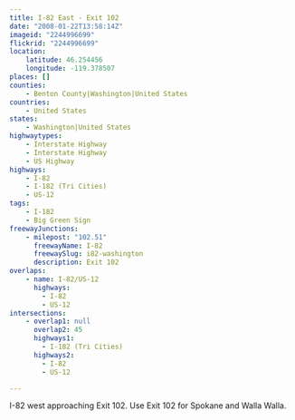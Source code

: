 ```yaml
---
title: I-82 East - Exit 102
date: "2008-01-22T13:58:14Z"
imageid: "2244996699"
flickrid: "2244996699"
location:
    latitude: 46.254456
    longitude: -119.378507
places: []
counties:
    - Benton County|Washington|United States
countries:
    - United States
states:
    - Washington|United States
highwaytypes:
    - Interstate Highway
    - Interstate Highway
    - US Highway
highways:
    - I-82
    - I-182 (Tri Cities)
    - US-12
tags:
    - I-182
    - Big Green Sign
freewayJunctions:
    - milepost: "102.51"
      freewayName: I-82
      freewaySlug: i82-washington
      description: Exit 102
overlaps:
    - name: I-82/US-12
      highways:
        - I-82
        - US-12
intersections:
    - overlap1: null
      overlap2: 45
      highways1:
        - I-182 (Tri Cities)
      highways2:
        - I-82
        - US-12

---
```

I-82 west approaching Exit 102.  Use Exit 102 for Spokane and Walla Walla.